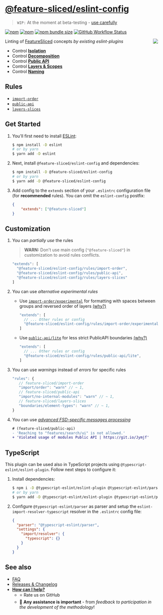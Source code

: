 # [@feature-sliced/eslint-config](https://www.npmjs.com/package/@feature-sliced/eslint-config)

> `WIP:` At the moment at beta-testing - [use carefully](https://github.com/feature-sliced/eslint-config/discussions/75)

[npm]: https://www.npmjs.com/package/@feature-sliced/eslint-config

[![npm](https://img.shields.io/npm/v/@feature-sliced/eslint-config?style=flat-square)][npm]
[![npm](https://img.shields.io/npm/dw/@feature-sliced/eslint-config?style=flat-square)][npm]
[![npm bundle size](https://img.shields.io/bundlephobia/min/@feature-sliced/eslint-config?style=flat-square)][npm]
[![GitHub Workflow Status](https://img.shields.io/github/workflow/status/feature-sliced/eslint-config/Test%20current%20build?label=tests&style=flat-square)](https://github.com/feature-sliced/eslint-config/actions)

<img src="https://avatars.githubusercontent.com/u/60469024?s=120&v=4" align="right">

Linting of [FeatureSliced](https://github.com/feature-sliced/documentation) concepts *by existing eslint-plugins*

- Control [**Isolation**](https://feature-sliced.design/docs/concepts/low-coupling)
- Control [**Decomposition**](https://feature-sliced.design/docs/concepts/app-splitting)
- Control [**Public API**](https://feature-sliced.design/docs/concepts/public-api)
- Control [**Layers & Scopes**](https://feature-sliced.design/docs/reference/layers)
- Control [**Naming**](https://feature-sliced.design/docs/concepts/naming-adaptability)

<!--
Uncomment if will be needed

## Table of contents
* [Overview](#overview)
* [Get started](#get-started)
* [Usage](#usage)
* [Also](#also)
-->

## Rules

- [`import-order`](./rules/import-order)
- [`public-api`](./rules/public-api)
- [`layers-slices`](./rules/layers-slices)

## Get Started

1. You'll first need to install [ESLint](http://eslint.org):

    ```sh
    $ npm install -D eslint
    # or by yarn
    $ yarn add -D eslint
    ```

2. Next, install `@feature-sliced/eslint-config` and dependencies:

    ```sh
    $ npm install -D @feature-sliced/eslint-config
    # or by yarn
    $ yarn add -D @feature-sliced/eslint-config
    ```

3. Add config to the `extends` section of your `.eslintrc` configuration file (for **recommended** rules). You can omit the `eslint-config` postfix:

    ```json
    {
        "extends": ["@feature-sliced"]
    }
    ```

## Customization

1. You can *partially use* the rules

   > **WARN:** Don't use main config (`"@feature-sliced"`) in customization to avoid rules conflicts.

   ```js
   "extends": [
     "@feature-sliced/eslint-config/rules/import-order",
     "@feature-sliced/eslint-config/rules/public-api",
     "@feature-sliced/eslint-config/rules/layers-slices"
   ]
   ```

1. You can use *alternative experimental rules*
    - Use [`import-order/experimental`](./rules/import-order#Experimental) for formatting with spaces between groups and reversed order of layers [(why?)](https://github.com/feature-sliced/eslint-config/issues/85)

      ```js
      "extends": [
        // ... Other rules or config
        "@feature-sliced/eslint-config/rules/import-order/experimental",
      ]
      ```

    - Use [`public-api/lite`](./rules/public-api#Lite) for less strict PublicAPI boundaries [(why?)](https://github.com/feature-sliced/eslint-config/issues/90)

        ```js
        "extends": [
          // ... Other rules or config
          "@feature-sliced/eslint-config/rules/public-api/lite",
        ]
        ```

1. You can use *warnings* instead of *errors* for specific rules

   ```js
   "rules": {
      // feature-sliced/import-order
      "import/order": "warn" // ~ 1,
      // feature-sliced/public-api
      "import/no-internal-modules": "warn" // ~ 1,
      // feature-sliced/layers-slices
      "boundaries/element-types": "warn" // ~ 1,
   }
   ```
  
1. You can use *[advanced FSD-specific messages processing](https://www.npmjs.com/package/@feature-sliced/eslint-plugin-messages)*

   ```diff
   # (feature-sliced/public-api)
   - 'Reaching to "features/search/ui" is not allowed.'
   + 'Violated usage of modules Public API | https://git.io/Jymjf'
    ```

## TypeScript

This plugin can be used also in TypeScript projects using `@typescript-eslint/eslint-plugin`. Follow next steps to configure it:

1. Install dependencies:

   ```sh
   $ npm i -D @typescript-eslint/eslint-plugin @typescript-eslint/parser eslint-import-resolver-typescript
   # or by yarn
   $ yarn add -D @typescript-eslint/eslint-plugin @typescript-eslint/parser eslint-import-resolver-typescript
   ```

2. Configure `@typescript-eslint/parser` as parser and setup the `eslint-import-resolver-typescript` resolver in the `.eslintrc` config file:

   ```json
   {
     "parser": "@typescript-eslint/parser",
     "settings": {
       "import/resolver": {
         "typescript": {}
       }
     }
   }
   ```

## See also

- [FAQ](./FAQ.md)
- [Releases & Changelog](https://github.com/feature-sliced/eslint-config/releases)
- [**How can I help?**](./CONTRIBUTING.md)
  - ⭐ Rate us on GitHub
  - 💫 **Any assistance is important** - from *feedback to participation in the development of the methodology*!
